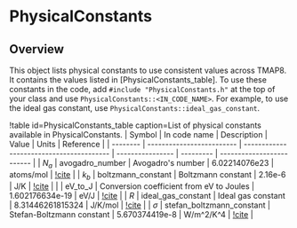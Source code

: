 # PhysicalConstants

## Overview

This object lists physical constants to use consistent values across TMAP8. It contains the values listed in [PhysicalConstants_table]. To use these constants in the code, add `#include "PhysicalConstants.h"` at the top of your class and use `PhysicalConstants::<IN_CODE_NAME>`. For example, to use the ideal gas constant, use `PhysicalConstants::ideal_gas_constant`.

!table id=PhysicalConstants_table caption=List of physical constants available in PhysicalConstants.
| Symbol   | In code name              | Description                              | Value            | Units     | Reference                 |
| -------- | ------------------------- | ---------------------------------------- | ---------------- | --------- | ------------------------- |
| $N_a$    | avogadro_number           | Avogadro's number                        | 6.02214076e23    | atoms/mol | [!cite](CODATA2021552941) |
| $k_b$    | boltzmann_constant        | Boltzmann constant                       | 2.16e-6          | J/K       | [!cite](CODATA2021552941) |
|          | eV_to_J                   | Conversion coefficient from eV to Joules | 1.602176634e-19  | eV/J      | [!cite](CODATA2021552941) |
| $R$      | ideal_gas_constant        | Ideal gas constant                       | 8.31446261815324 | J/K/mol   | [!cite](CODATA2021552941) |
| $\sigma$ | stefan_boltzmann_constant | Stefan-Boltzmann constant                | 5.670374419e-8   | W/m^2/K^4 | [!cite](CODATA2021552941) |
